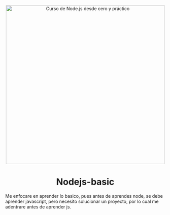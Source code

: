 <div align="center">

<img alt="Curso de Node.js desde cero y práctico" src="https://litslink.com/wp-content/uploads/2020/12/node.js-logo-image.png" width="500">

# Nodejs-basic

</div>

Me enfocare en aprender lo basico, pues antes de aprendes node, se debe aprender javascript, pero necesito solucionar un proyecto, por lo cual me adentrare antes de aprender js.
